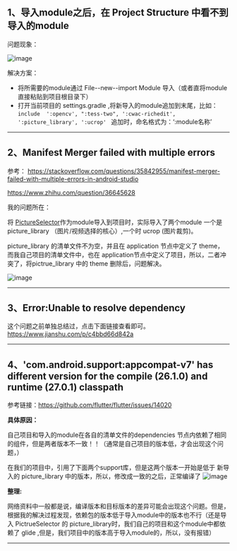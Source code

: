 
## 1、导入module之后，在 Project Structure 中看不到导入的module
问题现象：

![image](http://upload-images.jianshu.io/upload_images/2551993-4abf02bbdffa52f2.png?imageMogr2/auto-orient/strip%7CimageView2/2/w/1240 "屏幕截图.png")

解决方案：
* 将所需要的module通过 File--new--import Module 导入（或者直将module直接粘贴到项目根目录下）
* 打开当前项目的 settings.gradle ,将新导入的module追加到末尾，比如：
`include  ':opencv', ":tess-two", ':cwac-richedit', ':picture_library', ':ucrop'
`
追加时，命名格式为：‘:module名称’
---


## 2、Manifest Merger failed with multiple errors 

参考：
https://stackoverflow.com/questions/35842955/manifest-merger-failed-with-multiple-errors-in-android-studio

https://www.zhihu.com/question/36645628

我的问题所在：

将 [PictureSelector](https://github.com/LuckSiege/PictureSelector)作为module导入到项目时，实际导入了两个module 一个是 picture_library （图片/视频选择的核心）,一个时 ucrop (图片裁剪)。

picture_library 的清单文件不为空，并且在 application 节点中定义了 theme， 而我自己项目的清单文件中，也在 application节点中定义了项目，所以，二者冲突了，将pictrue_library 中的 theme 删除后，问题解决。

![image](http://upload-images.jianshu.io/upload_images/2551993-87dab98cfce8e8ef.png?imageMogr2/auto-orient/strip%7CimageView2/2/w/1240 "屏幕截图.png")

---

## 3、Error:Unable to resolve dependency 
这个问题之前单独总结过，点击下面链接查看即可。
https://www.jianshu.com/p/c4bbd66d842a

---

## 4、'com.android.support:appcompat-v7' has different version for the compile (26.1.0) and runtime (27.0.1) classpath

参考链接：https://github.com/flutter/flutter/issues/14020

**具体原因：**

自己项目和导入的module在各自的清单文件的dependencies 节点内依赖了相同的组件，但是两者版本不一致！！（通常是自己项目的版本低，才会出现这个问题，）

在我们的项目中，引用了下面两个support库，但是这两个版本一开始是低于 新导入的 picture_library 中的版本，所以，修改成一致的之后，正常编译了
![image](http://upload-images.jianshu.io/upload_images/2551993-63862f52f393a797.png?imageMogr2/auto-orient/strip%7CimageView2/2/w/1240 "屏幕截图.png")

**整理:**

网络资料中一般都是说，编译版本和目标版本的差异可能会出现这个问题。但是，根据我的解决过程发现，依赖包的版本低于导入module中的版本也不行（还是导入 PictrueSelector 的 picture_library时，我们自己的项目和这个module中都依赖了 glide ,但是，我们项目中的版本高于导入module的，所以，没有报错）

---

